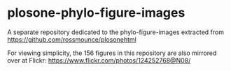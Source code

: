 plosone-phylo-figure-images
===========================

A separate repository dedicated to the phylo-figure-images extracted from https://github.com/rossmounce/plosonehtml

For viewing simplicity, the 156 figures in this repository are also mirrored over at Flickr:
https://www.flickr.com/photos/124252768@N08/
